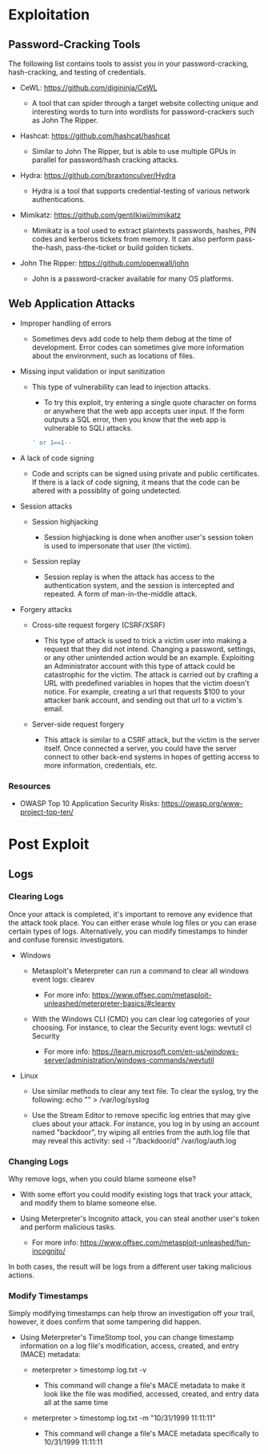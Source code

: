# Exploitation

## Password-Cracking Tools

The following list contains tools to assist you in your password-cracking, hash-cracking, and testing of credentials.

- CeWL: https://github.com/digininja/CeWL

    - A tool that can spider through a target website collecting unique and interesting words to turn into wordlists for password-crackers such as John The Ripper.

- Hashcat: https://github.com/hashcat/hashcat

    - Similar to John The Ripper, but is able to use multiple GPUs in parallel for password/hash cracking attacks.

- Hydra: https://github.com/braxtonculver/Hydra

    - Hydra is a tool that supports credential-testing of various network authentications.

- Mimikatz: https://github.com/gentilkiwi/mimikatz

    - Mimikatz is a tool used to extract plaintexts passwords, hashes, PIN codes and kerberos tickets from memory. It can also perform pass-the-hash, pass-the-ticket or build golden tickets.

- John The Ripper: https://github.com/openwall/john

    - John is a password-cracker available for many OS platforms.

## Web Application Attacks

- Improper handling of errors

    - Sometimes devs add code to help them debug at the time of development. Error codes can sometimes give more information about the environment, such as locations of files.

- Missing input validation or input sanitization

    - This type of vulnerability can lead to injection attacks.

        - To try this exploit, try entering a single quote character on forms or anywhere that the web app accepts user input. If the form outputs a SQL error, then you know that the web app is vulnerable to SQLi attacks.

        ```sql
        ' or 1==1--
        ```

- A lack of code signing

    - Code and scripts can be signed using private and public certificates. If there is a lack of code signing, it means that the code can be altered with a possiblity of going undetected.

- Session attacks

    - Session highjacking

        - Session highjacking is done when another user's session token is used to impersonate that user (the victim).

    - Session replay

        - Session replay is when the attack has access to the authentication system, and the session is intercepted and repeated. A form of man-in-the-middle attack.

- Forgery attacks

    - Cross-site request forgery (CSRF/XSRF)

        - This type of attack is used to trick a victim user into making a request that they did not intend. Changing a password, settings, or any other unintended action would be an example. Exploiting an Administrator account with this type of attack could be catastrophic for the victim. The attack is carried out by crafting a URL with predefined variables in hopes that the victim doesn't notice. For example, creating a url that requests $100 to your attacker bank account, and sending out that url to a victim's email.

    - Server-side request forgery

        - This attack is similar to a CSRF attack, but the victim is the server itself. Once connected a server, you could have the server connect to other back-end systems in hopes of getting access to more information, credentials, etc.

### Resources

- OWASP Top 10 Application Security Risks: https://owasp.org/www-project-top-ten/

# Post Exploit

## Logs

### Clearing Logs

Once your attack is completed, it's important to remove any evidence that the attack took place. You can either erase whole log files or you can erase certain types of logs. Alternatively, you can modify timestamps to hinder and confuse forensic investigators.

- Windows

    - Metasploit's Meterpreter can run a command to clear all windows event logs: clearev

        - For more info: https://www.offsec.com/metasploit-unleashed/meterpreter-basics/#clearev

    - With the Windows CLI (CMD) you can clear log categories of your choosing. For instance, to clear the Security event logs: wevtutil cl Security

        - For more info: https://learn.microsoft.com/en-us/windows-server/administration/windows-commands/wevtutil

- Linux

    - Use similar methods to clear any text file. To clear the syslog, try the following: echo "" > /var/log/syslog

    - Use the Stream Editor to remove specific log entries that may give clues about your attack. For instance, you log in by using an account named "backdoor", try wiping all entries from the auth.log file that may reveal this activity: sed -i "/backdoor/d" /var/log/auth.log

### Changing Logs

Why remove logs, when you could blame someone else?

- With some effort you could modify existing logs that track your attack, and modify them to blame someone else.

- Using Meterpreter's Incognito attack, you can steal another user's token and perform malicious tasks.

    - For more info: https://www.offsec.com/metasploit-unleashed/fun-incognito/

In both cases, the result will be logs from a different user taking malicious actions.

### Modify Timestamps

Simply modifying timestamps can help throw an investigation off your trail, however, it does confirm that some tampering did happen.

- Using Meterpreter's TimeStomp tool, you can change timestamp information on a log file's modification, access, created, and entry (MACE) metadata: 
    
    - meterpreter > timestomp log.txt -v

        - This command will change a file's MACE metadata to make it look like the file was modified, accessed, created, and entry data all at the same time

    - meterpreter > timestomp log.txt -m "10/31/1999 11:11:11"

        - This command will change a file's MACE metadata specifically to 10/31/1999 11:11:11
